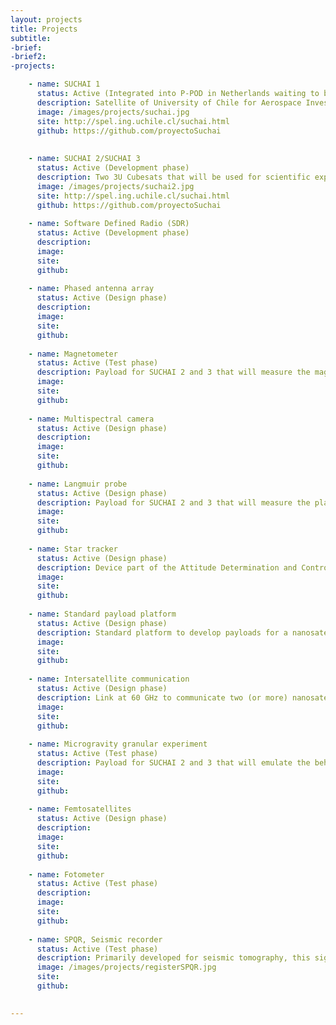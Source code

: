 ```yaml
---
layout: projects
title: Projects
subtitle:
-brief: 
-brief2:  
-projects:

    - name: SUCHAI 1
      status: Active (Integrated into P-POD in Netherlands waiting to be carried on to USA for final integration in a Spacex's Falcon 9 rocket)
      description: Satellite of University of Chile for Aerospace Investigation. SUCHAI is the first chilean CubeSat developed by undergraduate students, engineers and professors of the Electrical Engineering, Physics and Mechanical Engineering Departments at Faculty of Physical and Mathematical Sciences (FCFM) at Universidad de Chile. It has three main goals (1) Generate avanced human resources, (2) Create space technology in our country and (3) serve as a vehicle to carry scientific experiments to space.
      image: /images/projects/suchai.jpg
      site: http://spel.ing.uchile.cl/suchai.html
      github: https://github.com/proyectoSuchai
      
          
    - name: SUCHAI 2/SUCHAI 3
      status: Active (Development phase)
      description: Two 3U Cubesats that will be used for scientific exploration. Founded by the Chilean Government. It has a planned end date for 4Q 2018. 
      image: /images/projects/suchai2.jpg
      site: http://spel.ing.uchile.cl/suchai.html
      github: https://github.com/proyectoSuchai
      
    - name: Software Defined Radio (SDR)
      status: Active (Development phase)
      description: 
      image:
      site:
      github:
    
    - name: Phased antenna array
      status: Active (Design phase)
      description: 
      image:
      site:
      github:
    
    - name: Magnetometer
      status: Active (Test phase)
      description: Payload for SUCHAI 2 and 3 that will measure the magnetic field of the Earth and it will related it with plasm studies 
      image: 
      site:
      github:
    
    - name: Multispectral camera
      status: Active (Design phase)
      description: 
      image:
      site:
      github:    
    
    - name: Langmuir probe
      status: Active (Design phase)
      description: Payload for SUCHAI 2 and 3 that will measure the plasm of the ionosphere.
      image: 
      site:
      github:
      
    - name: Star tracker
      status: Active (Design phase)
      description: Device part of the Attitude Determination and Control System (ADACS) of a nanosatellite that will help to determine the spacecraft position using the stars.
      image: 
      site:
      github:
    
    - name: Standard payload platform
      status: Active (Design phase)
      description: Standard platform to develop payloads for a nanosatellite. It consists on a PCB with an integrated microcontroller which allows to put in a easy and fast way the payload onto a nanosatellite bus not caring about posible mismatch in pins or connections
      image: 
      site:
      github:
    
    - name: Intersatellite communication
      status: Active (Design phase)
      description: Link at 60 GHz to communicate two (or more) nanosatellites in orbit
      image:
      site:
      github:
    
    - name: Microgravity granular experiment
      status: Active (Test phase)
      description: Payload for SUCHAI 2 and 3 that will emulate the behavior of a gas through the collisions of solid particles (0.1 mm diameter). The goal is to study the energy dissipation methods and thermodynamics in zero gravity environments.
      image: 
      site:
      github:
    
    - name: Femtosatellites
      status: Active (Design phase)
      description: 
      image:
      site:
      github:
    
    - name: Fotometer
      status: Active (Test phase)
      description:
      image: 
      site:
      github:
    
    - name: SPQR, Seismic recorder
      status: Active (Test phase)
      description: Primarily developed for seismic tomography, this signal recorder is capable of digitalize, synchronize and save to disk (MSEED, ASCII formats) signal samples from different sources. It is based on low cost and COTS products.
      image: /images/projects/registerSPQR.jpg
      site:
      github:
    

---
```

